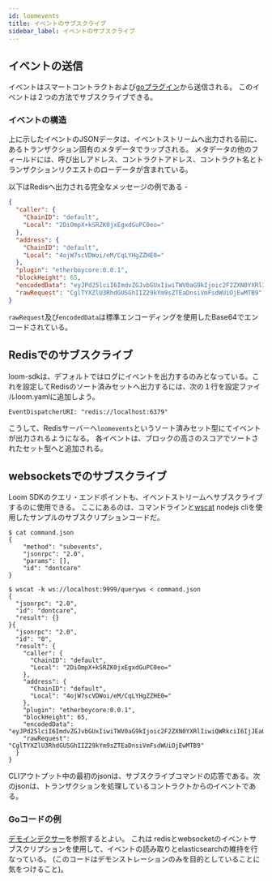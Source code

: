 ```yaml
---
id: loomevents
title: イベントのサブスクライブ
sidebar_label: イベントのサブスクライブ
---
```

## イベントの送信

イベントはスマートコントラクトおよび[goプラグイン](./goloomevents)から送信される。 このイベントは２つの方法でサブスクライブできる。

### イベントの構造

上に示したイベントのJSONデータは、イベントストリームへ出力される前に、あるトランザクション固有のメタデータでラップされる。 メタデータの他のフィールドには、呼び出しアドレス、コントラクトアドレス、コントラクト名とトランザクションリクエストのローデータが含まれている。

以下はRedisへ出力される完全なメッセージの例である -

```json
{
  "caller": {
    "ChainID": "default",
    "Local": "2DiOmpX+kSRZK0jxEgxdGuPC0eo="
  },
  "address": {
    "ChainID": "default",
    "Local": "4ojW7scVDWoi/eM/CqLYHgZZHE0="
  },
  "plugin": "etherboycore:0.0.1",
  "blockHeight": 65,
  "encodedData": "eyJPd25lciI6ImdvZGJvbGUxIiwiTWV0aG9kIjoic2F2ZXN0YXRlIiwiQWRkciI6IjJEaU9tcFgra1NSWkswanhFZ3hkR3VQQzBlbz0iLCJWYWx1ZSI6MTAxMH0=",
  "rawRequest": "CglTYXZlU3RhdGUSGhIIZ29kYm9sZTEaDnsiVmFsdWUiOjEwMTB9"
}
```

`rawRequest`及び`encodedData`は標準エンコーディングを使用したBase64でエンコードされている。

## Redisでのサブスクライブ

loom-sdkは、デフォルトではログにイベントを出力するのみとなっている。これを設定してRedisのソート済みセットへ出力するには、次の１行を設定ファイルloom.yamlに追加しよう。

    EventDispatcherURI: "redis://localhost:6379"
    

こうして、Redisサーバーへ`loomevents`というソート済みセット型にてイベントが出力されるようになる。 各イベントは、ブロックの高さのスコアでソートされたセット型へと追加される。

## websocketsでのサブスクライブ

Loom SDKのクエリ・エンドポイントも、イベントストリームへサブスクライブするのに使用できる。 ここにあるのは、コマンドラインと[wscat](https://www.npmjs.com/package/wscat2) nodejs cliを使用したサンプルのサブスクリプションコードだ。

    $ cat command.json
    {
        "method": "subevents",
        "jsonrpc": "2.0",
        "params": [],
        "id": "dontcare"
    }
    
    $ wscat -k ws://localhost:9999/queryws < command.json
    {
      "jsonrpc": "2.0",
      "id": "dontcare",
      "result": {}
    }{
      "jsonrpc": "2.0",
      "id": "0",
      "result": {
        "caller": {
          "ChainID": "default",
          "Local": "2DiOmpX+kSRZK0jxEgxdGuPC0eo="
        },
        "address": {
          "ChainID": "default",
          "Local": "4ojW7scVDWoi/eM/CqLYHgZZHE0="
        },
        "plugin": "etherboycore:0.0.1",
        "blockHeight": 65,
        "encodedData": "eyJPd25lciI6ImdvZGJvbGUxIiwiTWV0aG9kIjoic2F2ZXN0YXRlIiwiQWRkciI6IjJEaU9tcFgra1NSWkswanhFZ3hkR3VQQzBlbz0iLCJWYWx1ZSI6MTAxMH0=",
        "rawRequest": "CglTYXZlU3RhdGUSGhIIZ29kYm9sZTEaDnsiVmFsdWUiOjEwMTB9"
      }
    }
    

CLIアウトプット中の最初のjsonは、サブスクライブコマンドの応答である。次のjsonは、トランザクションを処理しているコントラクトからのイベントである。

### Goコードの例

[デモインデクサー](https://github.com/loomnetwork/etherboy-core/blob/master/tools/cli/indexer/etherboyindexer.go)を参照するとよい。 これは redisとwebsocketのイベントサブスクリプションを使用して、イベントの読み取りとelasticsearchの維持を行なっている。 (このコードはデモンストレーションのみを目的としていることに気をつけること)。
